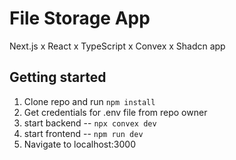 # File Storage App

Next.js x React x TypeScript x Convex x Shadcn app

## Getting started

1. Clone repo and run `npm install`
2. Get credentials for .env file from repo owner
3. start backend -- `npx convex dev`
4. start frontend -- `npm run dev`
5. Navigate to localhost:3000
